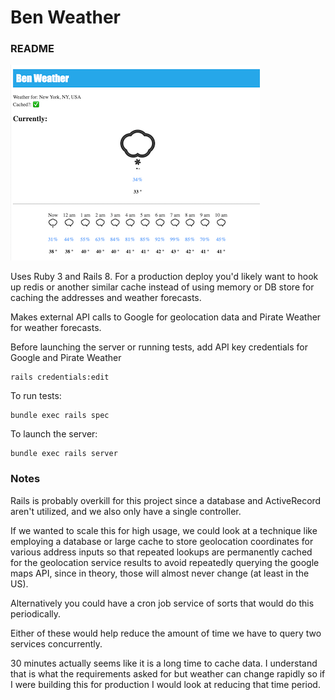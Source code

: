 # Ben Weather

### README

![Image of Weather App](weather_screenshot.png "Weather App")

Uses Ruby 3 and Rails 8. For a production deploy you'd likely want to hook up redis or another
similar cache instead of using memory or DB store for caching the addresses and weather forecasts.

Makes external API calls to Google for geolocation data and Pirate Weather for weather forecasts.

Before launching the server or running tests, add API key credentials for Google and Pirate Weather

```
rails credentials:edit
```

To run tests:

```
bundle exec rails spec
```

To launch the server:

```
bundle exec rails server
```

### Notes

Rails is probably overkill for this project since a database and ActiveRecord aren't utilized,
and we also only have a single controller.

If we wanted to scale this for high usage, we could look at a technique like employing a database
or large cache to store geolocation coordinates for various address inputs so that repeated
lookups are permanently cached for the geolocation service results to avoid repeatedly
querying the google maps API, since in theory, those will almost never change (at least in the US).

Alternatively you could have a cron job service of sorts that would do this periodically.

Either of these would help reduce the amount of time we have to query two services concurrently.

30 minutes actually seems like it is a long time to cache data. I understand that is what the
requirements asked for but weather can change rapidly so if I were building this for production I
would look at reducing that time period.
